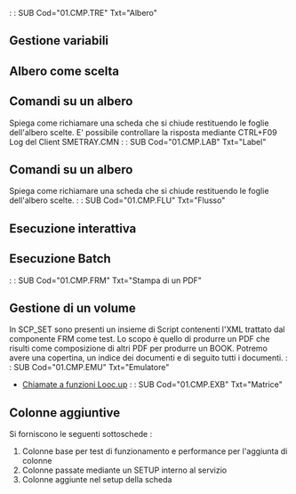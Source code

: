  :  : SUB Cod="01.CMP.TRE" Txt="Albero"
## Gestione variabili
## Albero come scelta
## Comandi su un albero
Spiega come richiamare una scheda che si chiude restituendo le foglie dell'albero scelte.
E' possibile controllare la risposta mediante CTRL+F09 Log del Client SMETRAY.CMN
 :  : SUB Cod="01.CMP.LAB" Txt="Label"
## Comandi su un albero
Spiega come richiamare una scheda che si chiude restituendo le foglie dell'albero scelte.
 :  : SUB Cod="01.CMP.FLU" Txt="Flusso"
## Esecuzione interattiva
## Esecuzione Batch
 :  : SUB Cod="01.CMP.FRM" Txt="Stampa di un PDF"
## Gestione di un volume
In SCP_SET sono presenti un insieme di Script contenenti l'XML trattato dal componente FRM come test.
Lo scopo è quello di produrre un PDF che risulti come composizione di altri PDF per produrre un BOOK. Potremo avere una copertina, un indice dei documenti e di seguito tutti i documenti.
 :  : SUB Cod="01.CMP.EMU" Txt="Emulatore"
- [Chiamate a funzioni Looc.up](Sorgenti/DOC/TA/B£AMO/LOCEMU_01)
 :  : SUB Cod="01.CMP.EXB" Txt="Matrice"
## Colonne aggiuntive
Si forniscono le seguenti sottoschede : 
1. Colonne base per test di funzionamento e performance per l'aggiunta di colonne
2. Colonne passate mediante un SETUP interno al servizio
3. Colonne aggiunte nel setup della scheda
